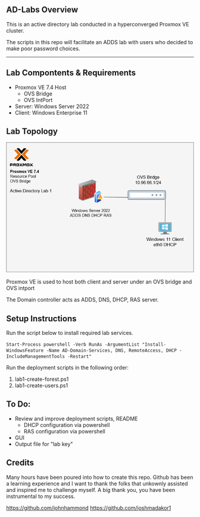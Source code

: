 ## AD-Labs Overview
This is an active directory lab conducted in a hyperconverged Proxmox VE cluster. 

The scripts in this repo will facilitate an ADDS lab with users who decided to make poor password choices. 

---
## Lab Compontents & Requirements
- Proxmox VE 7.4 Host
  - OVS Bridge
  - OVS IntPort
- Server: Windows Server 2022
- Client: Windows Enterprise 11

## Lab Topology
![Lab Diagram](diagrams/AD-LAB-Topology.png)

 Proxmox VE is used to host both client and server under an OVS bridge and OVS intport

The Domain controller acts as ADDS, DNS, DHCP, RAS server.  

## Setup Instructions

Run the script below to install required lab services.

```
Start-Process powershell -Verb RunAs -ArgumentList "Install-WindowsFeature -Name AD-Domain-Services, DNS, RemoteAccess, DHCP -IncludeManagementTools -Restart"
```
Run the deployment scripts in the following order:
  1. lab1-create-forest.ps1
  2. lab1-create-users.ps1

## To Do:
  - Review and improve deployment scripts, README
    - DHCP configuration via powershell
    - RAS configuration via powershell
  - GUI
  - Output file for "lab key"



## Credits

Many hours have been poured into how to create this repo. Github has been a learning experience and I want to thank the folks that unkownly assisted and inspired me to challenge myself. A big thank you, you have been instrumental to my success. 

https://github.com/johnhammond
https://github.com/joshmadakor1